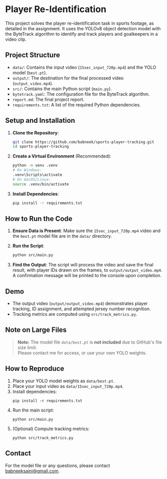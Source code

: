 # Player Re-Identification

This project solves the player re-identification task in sports footage, as detailed in the assignment. It uses the YOLOv8 object detection model with the ByteTrack algorithm to identify and track players and goalkeepers in a video clip.

## Project Structure
- `data/`: Contains the input video (`15sec_input_720p.mp4`) and the YOLO model (`best.pt`).
- `output/`: The destination for the final processed video (`output_video.mp4`).
- `src/`: Contains the main Python script (`main.py`).
- `bytetrack.yaml`: The configuration file for the ByteTrack algorithm.
- `report.md`: The final project report.
- `requirements.txt`: A list of the required Python dependencies.

## Setup and Installation

1. **Clone the Repository**:  
   ```bash
   git clone https://github.com/babneek/sports-player-tracking.git
   cd sports-player-tracking
   ```
2. **Create a Virtual Environment** (Recommended):  
   ```bash
   python -m venv .venv
   # On Windows:
   .venv\Scripts\activate
   # On macOS/Linux:
   source .venv/bin/activate
   ```
3. **Install Dependencies**:  
   ```bash
   pip install -r requirements.txt
   ```

## How to Run the Code

1.  **Ensure Data is Present**: Make sure the `15sec_input_720p.mp4` video and the `best.pt` model file are in the `data/` directory.

2.  **Run the Script**:
    ```bash
    python src/main.py
    ```

3.  **Find the Output**: The script will process the video and save the final result, with player IDs drawn on the frames, to `output/output_video.mp4`. A confirmation message will be printed to the console upon completion.

## Demo

- The output video (`output/output_video.mp4`) demonstrates player tracking, ID assignment, and attempted jersey number recognition.
- Tracking metrics are computed using `src/track_metrics.py`.

## Note on Large Files

> **Note:** The model file `data/best.pt` is **not included** due to GitHub's file size limit.  
> Please contact me for access, or use your own YOLO weights.

## How to Reproduce

1. Place your YOLO model weights as `data/best.pt`.
2. Place your input video as `data/15sec_input_720p.mp4`.
3. Install dependencies:
   ```
   pip install -r requirements.txt
   ```
4. Run the main script:
   ```
   python src/main.py
   ```
5. (Optional) Compute tracking metrics:
   ```
   python src/track_metrics.py
   ```

## Contact

For the model file or any questions, please contact babneeksaini@gmail.com. 
